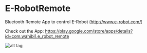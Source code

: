 E-RobotRemote
=============

Bluetooth Remote App to control E-Robot (http://www.e-robot.com/) 

Check out the App:
https://play.google.com/store/apps/details?id=com.wahibi1.e_robot_remote

![alt tag](https://drive.google.com/file/d/0B1QVDHXseoVRbjVIRnhsdlJfalk/edit?usp=sharing)
